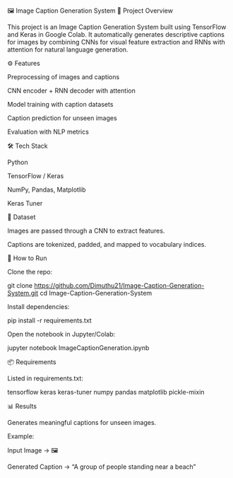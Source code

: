 🖼️ Image Caption Generation System
📌 Project Overview

This project is an Image Caption Generation System built using TensorFlow and Keras in Google Colab. It automatically generates descriptive captions for images by combining CNNs for visual feature extraction and RNNs with attention for natural language generation.

⚙️ Features

Preprocessing of images and captions

CNN encoder + RNN decoder with attention

Model training with caption datasets

Caption prediction for unseen images

Evaluation with NLP metrics

🛠️ Tech Stack

Python

TensorFlow / Keras

NumPy, Pandas, Matplotlib

Keras Tuner

📂 Dataset

Images are passed through a CNN to extract features.

Captions are tokenized, padded, and mapped to vocabulary indices.

🚀 How to Run

Clone the repo:

git clone https://github.com/Dimuthu21/Image-Caption-Generation-System.git
cd Image-Caption-Generation-System


Install dependencies:

pip install -r requirements.txt


Open the notebook in Jupyter/Colab:

jupyter notebook ImageCaptionGeneration.ipynb

📦 Requirements

Listed in requirements.txt:

tensorflow
keras
keras-tuner
numpy
pandas
matplotlib
pickle-mixin

📊 Results

Generates meaningful captions for unseen images.

Example:

Input Image → 🖼️

Generated Caption → “A group of people standing near a beach”
